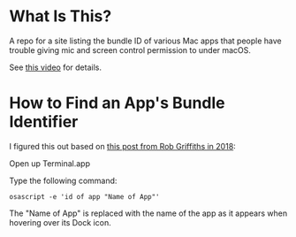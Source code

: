 # What Is This?

A repo for a site listing the bundle ID of various Mac apps that people have trouble giving mic and screen control permission to under macOS.

See [this video](https://youtu.be/p4Q4WDgwVgg) for details.

# How to Find an App's Bundle Identifier

I figured this out based on [this post from Rob Griffiths in 2018](https://robservatory.com/easily-see-any-apps-bundle-identifier/):

Open up Terminal.app

Type the following command:

`osascript -e 'id of app "Name of App"'`

The "Name of App" is replaced with the name of the app as it appears when hovering over its Dock icon.